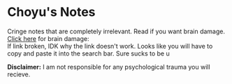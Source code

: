 # Choyu's Notes

Cringe notes that are completely irrelevant. Read if you want brain damage. <br>
<a href="https://grimreaper2654.github.io/Notes/notes/cringe/">Click here</a> for brain damage: <br>
If link broken, IDK why the link doesn't work. Looks like you will have to copy and paste it into the search bar. Sure sucks to be u

**Disclaimer:** I am not responsible for any psychological trauma you will recieve.
